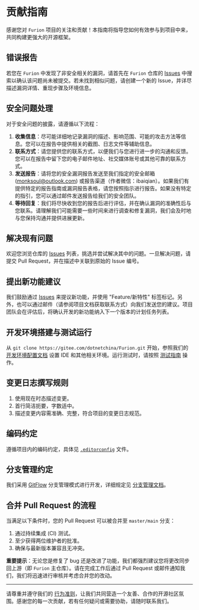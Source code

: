 # 贡献指南

感谢您对 `Furion` 项目的关注和贡献！本指南将指导您如何有效参与到项目中来，共同构建更强大的开源框架。

## 错误报告

若您在 `Furion` 中发现了非安全相关的漏洞，请首先在 `Furion` 仓库的 [Issues](https://gitee.com/dotnetchina/Furion/issues) 中搜索以确认该问题尚未被提交。若未找到相似问题，请创建一个新的 Issue，并详尽描述漏洞详情、重现步骤及环境信息。

## 安全问题处理

对于安全问题的披露，请遵循以下流程：

1. **收集信息**：尽可能详细地记录漏洞的描述、影响范围、可能的攻击方法等信息。您可以在报告中提供相关的截图、日志文件等辅助信息。
2. **联系方式**：请您提供您的联系方式，以便我们与您进行进一步的沟通和反馈。您可以在报告中留下您的电子邮件地址、社交媒体账号或其他可靠的联系方式。
3. **发送报告**：请将您的安全漏洞报告发送至我们指定的安全邮箱 (monksoul@outlook.com) 或报告渠道（作者微信：ibaiqian）。如果我们有提供特定的报告指南或漏洞报告表格，请您按照指示进行报告。如果没有特定的指引，您可以通过邮件发送报告给我们的安全团队。
4. **等待回复**：我们将尽快收到您的报告后进行评估，并在确认漏洞的准确性后与您联系。请理解我们可能需要一些时间来进行调查和修复漏洞，我们会及时地与您保持沟通并提供进展更新。

## 解决现有问题

欢迎您浏览仓库的 [Issues](https://gitee.com/dotnetchina/Furion/issues) 列表，挑选并尝试解决其中的问题。一旦解决问题，请提交 Pull Request，并在描述中关联到原始的 Issue 编号。

## 提出新功能建议

我们鼓励通过 [Issues](https://gitee.com/dotnetchina/Furion/issues) 来提议新功能，并使用 "Feature/新特性" 标签标记。另外，也可以通过邮件（请参阅项目文档获取联系方式）向我们发送您的建议。项目团队会在评估后，将确认开发的新功能纳入下一个版本的计划任务列表。

## 开发环境搭建与测试运行

从 `git clone https://gitee.com/dotnetchina/Furion.git` 开始，参照我们的 [开发环境配置文档](./DEVELOPMENT_SETUP.md) 设置 IDE 和其他相关环境。运行测试时，请按照 [测试指南](./TESTING_GUIDE.md) 操作。

## 变更日志撰写规则

1. 使用现在时态描述变更。
2. 首行简洁扼要，字数适中。
3. 描述变更内容需准确、完整，符合项目的变更日志规范。

## 编码约定

遵循项目内的编码约定，具体见 [`.editorconfig`](https://gitee.com/dotnetchina/Furion/blob/v4/framework/.editorconfig) 文件。

## 分支管理约定

我们采用 [GitFlow](https://www.atlassian.com/git/tutorials/comparing-workflows/gitflow-workflow) 分支管理模式进行开发，详细规定见 [分支管理文档](./BRANCH_MANAGEMENT.md)。

## 合并 Pull Request 的流程

当满足以下条件时，您的 Pull Request 可以被合并至 `master/main` 分支：

1. 通过持续集成 (CI) 测试。
2. 至少获得两位维护者的批准。
3. 确保与最新版本兼容且无冲突。

**重要提示**：无论您是修复了 bug 还是改进了功能，我们都强烈建议您将更改同步回上游（即 `Furion` 主仓库）。请在完成工作后通过 Pull Request 或邮件通知我们，我们将迅速进行审核并考虑合并您的改动。

---

请尊重并遵守我们的 [行为准则](./CODE_OF_CONDUCT.md)，让我们共同营造一个友善、合作的开源社区氛围。感谢您的每一次贡献，若有任何疑问或需要协助，请随时联系我们。

